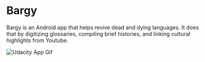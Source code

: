 # Bargy

Bargy is an Android app that helps revive dead and dying languages. It does that by digitizing glossaries, compiling brief histories, and linking cultural highlights from Youtube.

![Udacity App Gif](https://user-images.githubusercontent.com/8617261/42473982-1b89b9ac-83be-11e8-888c-f7e671733ba7.gif)


